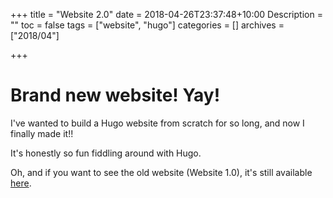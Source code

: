 +++
title = "Website 2.0"
date = 2018-04-26T23:37:48+10:00
Description = ""
toc = false
tags = ["website", "hugo"]
categories = []
archives = ["2018/04"]

+++

# Brand new website! Yay!

I've wanted to build a Hugo website from scratch for so long, and now I
finally made it!!

It's honestly so fun fiddling around with Hugo.

Oh, and if you want to see the old website (Website 1.0), it's still available
[here](https://yuk0ga.github.io/website-1.0).
